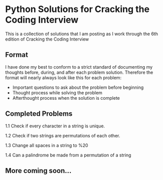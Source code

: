 # Python Solutions for Cracking the Coding Interview

This is a collection of solutions that I am posting as I work through the 6th edition of Cracking the Coding Interview

## Format

I have done my best to conform to a strict standard of documenting my thoughts before, during, and after each problem solution.
Therefore the format will nearly always look like this for each problem:

* Important questions to ask about the problem before beginning
* Thought process while solving the problem
* Afterthought process when the solution is complete

## Completed Problems

1.1 Check if every character in a string is unique.

1.2 Check if two strings are permutations of each other.

1.3 Change all spaces in a string to %20

1.4 Can a palindrome be made from a permutation of a string


## More coming soon...
